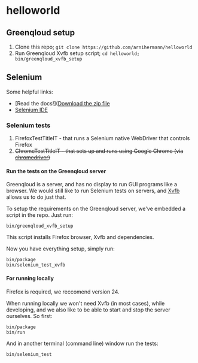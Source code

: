 # helloworld

## Greenqloud setup

1. Clone this repo; `git clone https://github.com/arnihermann/helloworld`
2. Run Greenqloud Xvfb setup script; `cd helloworld; bin/greenqloud_xvfb_setup`

## Selenium

Some helpful links:

* [Read the docs!]([Download the zip file](http://chromedriver.storage.googleapis.com/index.html)
* [Selenium IDE](http://www.seleniumhq.org/projects/ide/)

### Selenium tests

1. FirefoxTestTitleIT - that runs a Selenium native WebDriver that controls Firefox
2. ~~ChromeTestTitleIT - that sets up and runs using Google Chrome (via [chromedriver](http://code.google.com/p/selenium/wiki/ChromeDriver))~~


#### Run the tests on the Greenqloud server

Greenqloud is a server, and has no display to run GUI programs like a browser. We would still like to run Selenium tests on servers, and [Xvfb](http://en.wikipedia.org/wiki/Xvfb) allows us to do just that.

To setup the requirements on the Greenqloud server, we've embedded a script in the repo. Just run:

    bin/greenqloud_xvfb_setup

This script installs Firefox browser, Xvfb and dependencies.

Now you have everything setup, simply run:

    bin/package
    bin/selenium_test_xvfb

#### For running locally

Firefox is required, we reccomend version 24.

When running locally we won't need Xvfb (in most cases), while developing, and we also like to be able to start and stop the server ourselves. So first:

    bin/package
    bin/run

And in another terminal (command line) window run the tests:

    bin/selenium_test
